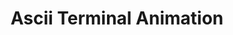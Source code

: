 ---
title: "Ascii Terminal Animation"
description: "A short zoom animation made for Tau Beta Pi Bent Ceremony"
tags: ["python"]
header-img: "docs/bent_image.png"
link: https://github.com/rohankumar-1/ascii-terminal-animation
---
